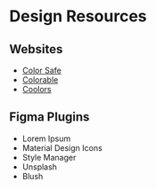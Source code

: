 # Design Resources

## Websites

* [Color Safe](https://colorsafe.co/)
* [Colorable](https://colorable.jxnblk.com/)
* [Coolors](https://coolors.co/)

## Figma Plugins

* Lorem Ipsum
* Material Design Icons
* Style Manager
* Unsplash
* Blush
